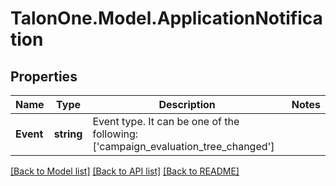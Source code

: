 # TalonOne.Model.ApplicationNotification
## Properties

Name | Type | Description | Notes
------------ | ------------- | ------------- | -------------
**Event** | **string** | Event type. It can be one of the following: [&#39;campaign_evaluation_tree_changed&#39;]  | 

[[Back to Model list]](../README.md#documentation-for-models) [[Back to API list]](../README.md#documentation-for-api-endpoints) [[Back to README]](../README.md)

